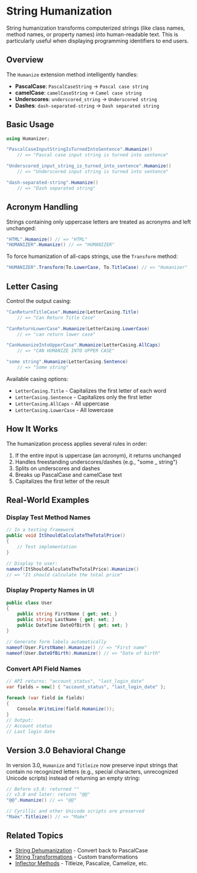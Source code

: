 # String Humanization

String humanization transforms computerized strings (like class names, method names, or property names) into human-readable text. This is particularly useful when displaying programming identifiers to end users.

## Overview

The `Humanize` extension method intelligently handles:
- **PascalCase**: `PascalCaseString` → `Pascal case string`
- **camelCase**: `camelCaseString` → `Camel case string`
- **Underscores**: `underscored_string` → `Underscored string`
- **Dashes**: `dash-separated-string` → `Dash separated string`

## Basic Usage

```csharp
using Humanizer;

"PascalCaseInputStringIsTurnedIntoSentence".Humanize() 
    // => "Pascal case input string is turned into sentence"

"Underscored_input_string_is_turned_into_sentence".Humanize() 
    // => "Underscored input string is turned into sentence"

"dash-separated-string".Humanize() 
    // => "Dash separated string"
```

## Acronym Handling

Strings containing only uppercase letters are treated as acronyms and left unchanged:

```csharp
"HTML".Humanize() // => "HTML"
"HUMANIZER".Humanize() // => "HUMANIZER"
```

To force humanization of all-caps strings, use the `Transform` method:

```csharp
"HUMANIZER".Transform(To.LowerCase, To.TitleCase) // => "Humanizer"
```

## Letter Casing

Control the output casing:

```csharp
"CanReturnTitleCase".Humanize(LetterCasing.Title) 
    // => "Can Return Title Case"

"CanReturnLowerCase".Humanize(LetterCasing.LowerCase) 
    // => "can return lower case"

"CanHumanizeIntoUpperCase".Humanize(LetterCasing.AllCaps) 
    // => "CAN HUMANIZE INTO UPPER CASE"

"some string".Humanize(LetterCasing.Sentence) 
    // => "Some string"
```

Available casing options:
- `LetterCasing.Title` - Capitalizes the first letter of each word
- `LetterCasing.Sentence` - Capitalizes only the first letter
- `LetterCasing.AllCaps` - All uppercase
- `LetterCasing.LowerCase` - All lowercase

## How It Works

The humanization process applies several rules in order:

1. If the entire input is uppercase (an acronym), it returns unchanged
2. Handles freestanding underscores/dashes (e.g., "some _ string")
3. Splits on underscores and dashes
4. Breaks up PascalCase and camelCase text
5. Capitalizes the first letter of the result

## Real-World Examples

### Display Test Method Names

```csharp
// In a testing framework
public void ItShouldCalculateTheTotalPrice()
{
    // Test implementation
}

// Display to user:
nameof(ItShouldCalculateTheTotalPrice).Humanize()
// => "It should calculate the total price"
```

### Display Property Names in UI

```csharp
public class User
{
    public string FirstName { get; set; }
    public string LastName { get; set; }
    public DateTime DateOfBirth { get; set; }
}

// Generate form labels automatically
nameof(User.FirstName).Humanize() // => "First name"
nameof(User.DateOfBirth).Humanize() // => "Date of birth"
```

### Convert API Field Names

```csharp
// API returns: "account_status", "last_login_date"
var fields = new[] { "account_status", "last_login_date" };

foreach (var field in fields)
{
    Console.WriteLine(field.Humanize());
}
// Output:
// Account status
// Last login date
```

## Version 3.0 Behavioral Change

In version 3.0, `Humanize` and `Titleize` now preserve input strings that contain no recognized letters (e.g., special characters, unrecognized Unicode scripts) instead of returning an empty string:

```csharp
// Before v3.0: returned ""
// v3.0 and later: returns "@@"
"@@".Humanize() // => "@@"

// Cyrillic and other Unicode scripts are preserved
"Майк".Titleize() // => "Майк"
```

## Related Topics

- [String Dehumanization](string-dehumanization.md) - Convert back to PascalCase
- [String Transformations](string-transformations.md) - Custom transformations
- [Inflector Methods](inflector-methods.md) - Titleize, Pascalize, Camelize, etc.
